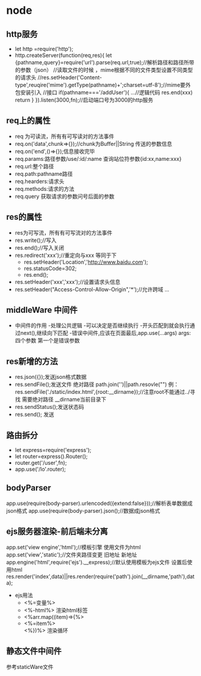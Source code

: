 # node
## http服务
- let http =require('http');
- http.createServer(function(req,res){
   let {pathname,query}=require('url').parse(req.url,true);//解析路径和路径所带的参数（json）
   //读取文件的时候 ，mime根据不同的文件类型设置不同类型的请求头
    //res.setHeader('Content-type',reuqire('mime').getType(pathname)+';charset=utf-8');//mime要外包安装引入
   //接口
  if(pathname==='/addUser'){
    ...//逻辑代码
    res.end(xxx)
    return
  }
}).listen(3000,fn);//启动端口号为3000的http服务





## req上的属性
- req 为可读流，所有有可写读对的方法事件
- req.on('data',chunk=>{});//chunk为Buffer||String 传送的参数信息
- req.on('end',()=>{});信息接收完毕
- req.params:路径参数/use/:id/:name 查询站位符参数{id:xx,name:xxx}
- req.url:整个路径
- req.path:pathname路径
- req.hearders:请求头
- req.methods:请求的方法
- req.query 获取请求的参数问号后面的参数

## res的属性
- res为可写流，所有有可写流对的方法事件
- res.write();//写入
- res.end();//写入关闭
- res.redirect('xxx');//重定向与xxx 等同于下
   - res.setHeader('Location','http://www.baidu.com');
   - res.statusCode=302;
   - res.end();
- res.setHeader('xxx','xxx');//设置请求头信息 
 - res.setHeader("Access-Control-Allow-Origin",'*');//允许跨域
 ...

## middleWare 中间件
- 中间件的作用
   -处理公共逻辑
   -可以决定是否继续执行
   -开头匹配到就会执行通过next(),继续向下匹配
   -错误中间件,应该在页面最后,app.use(...args) args:四个参数 第一个是错误参数

## res新增的方法
- res.json({});发送json格式数据
- res.sendFile();发送文件 绝对路径 path.join('')||path.resovle("") 例：res.sendFile('./static/index.html',{root:__dirname});//注意root不能通过../寻找 需要绝对路径 __dirname当前目录下
- res.sendStatus();发送状态码
- res.send(); 发送

## 路由拆分
- let express=require('express');
- let router=express().Router();
- router.get('/user',fn);
- app.use('/lo'.router);

## bodyParser
app.use(require(body-parser).urlencoded({extend:false}));//解析表单数据成json格式
app.use(require(body-parser).json();//数据成json格式

## ejs服务器渲染-前后端未分离
app.set('view engine','html');//模板引擎 使用文件为html
app.set('view','static');//文件夹路径变更 旧地址 新地址
app.engine('html',require('ejs').__express);//默认使用模板为ejs文件 设置后使用html
res.render('index',data)||res.render(require('path').join(__dirname,'path'),data);
- ejs用法
   - <%=变量%> 
   - <%-html%> 渲染html标签 
   - <%arr.map((item)=>{%>
      <li><%=item%></li>
     <%})%> 渲染循环
   
## 静态文件中间件
参考staticWare文件
